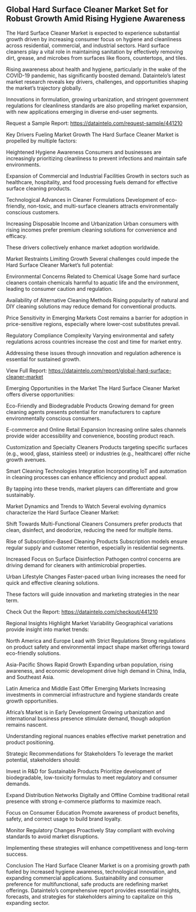 ## Global Hard Surface Cleaner Market Set for Robust Growth Amid Rising Hygiene Awareness

The Hard Surface Cleaner Market is expected to experience substantial growth driven by increasing consumer focus on hygiene and cleanliness across residential, commercial, and industrial sectors. Hard surface cleaners play a vital role in maintaining sanitation by effectively removing dirt, grease, and microbes from surfaces like floors, countertops, and tiles.

Rising awareness about health and hygiene, particularly in the wake of the COVID-19 pandemic, has significantly boosted demand. Dataintelo’s latest market research reveals key drivers, challenges, and opportunities shaping the market’s trajectory globally.

Innovations in formulation, growing urbanization, and stringent government regulations for cleanliness standards are also propelling market expansion, with new applications emerging in diverse end-user segments.

Request a Sample Report:
https://dataintelo.com/request-sample/441210

Key Drivers Fueling Market Growth
The Hard Surface Cleaner Market is propelled by multiple factors:

Heightened Hygiene Awareness
Consumers and businesses are increasingly prioritizing cleanliness to prevent infections and maintain safe environments.

Expansion of Commercial and Industrial Facilities
Growth in sectors such as healthcare, hospitality, and food processing fuels demand for effective surface cleaning products.

Technological Advances in Cleaner Formulations
Development of eco-friendly, non-toxic, and multi-surface cleaners attracts environmentally conscious customers.

Increasing Disposable Income and Urbanization
Urban consumers with rising incomes prefer premium cleaning solutions for convenience and efficacy.

These drivers collectively enhance market adoption worldwide.

Market Restraints Limiting Growth
Several challenges could impede the Hard Surface Cleaner Market’s full potential:

Environmental Concerns Related to Chemical Usage
Some hard surface cleaners contain chemicals harmful to aquatic life and the environment, leading to consumer caution and regulation.

Availability of Alternative Cleaning Methods
Rising popularity of natural and DIY cleaning solutions may reduce demand for conventional products.

Price Sensitivity in Emerging Markets
Cost remains a barrier for adoption in price-sensitive regions, especially where lower-cost substitutes prevail.

Regulatory Compliance Complexity
Varying environmental and safety regulations across countries increase the cost and time for market entry.

Addressing these issues through innovation and regulation adherence is essential for sustained growth.

View Full Report:
https://dataintelo.com/report/global-hard-surface-cleaner-market

Emerging Opportunities in the Market
The Hard Surface Cleaner Market offers diverse opportunities:

Eco-Friendly and Biodegradable Products
Growing demand for green cleaning agents presents potential for manufacturers to capture environmentally conscious consumers.

E-commerce and Online Retail Expansion
Increasing online sales channels provide wider accessibility and convenience, boosting product reach.

Customization and Specialty Cleaners
Products targeting specific surfaces (e.g., wood, glass, stainless steel) or industries (e.g., healthcare) offer niche growth avenues.

Smart Cleaning Technologies Integration
Incorporating IoT and automation in cleaning processes can enhance efficiency and product appeal.

By tapping into these trends, market players can differentiate and grow sustainably.

Market Dynamics and Trends to Watch
Several evolving dynamics characterize the Hard Surface Cleaner Market:

Shift Towards Multi-Functional Cleaners
Consumers prefer products that clean, disinfect, and deodorize, reducing the need for multiple items.

Rise of Subscription-Based Cleaning Products
Subscription models ensure regular supply and customer retention, especially in residential segments.

Increased Focus on Surface Disinfection
Pathogen control concerns are driving demand for cleaners with antimicrobial properties.

Urban Lifestyle Changes
Faster-paced urban living increases the need for quick and effective cleaning solutions.

These factors will guide innovation and marketing strategies in the near term.

Check Out the Report:
https://dataintelo.com/checkout/441210

Regional Insights Highlight Market Variability
Geographical variations provide insight into market trends:

North America and Europe Lead with Strict Regulations
Strong regulations on product safety and environmental impact shape market offerings toward eco-friendly solutions.

Asia-Pacific Shows Rapid Growth
Expanding urban population, rising awareness, and economic development drive high demand in China, India, and Southeast Asia.

Latin America and Middle East Offer Emerging Markets
Increasing investments in commercial infrastructure and hygiene standards create growth opportunities.

Africa’s Market is in Early Development
Growing urbanization and international business presence stimulate demand, though adoption remains nascent.

Understanding regional nuances enables effective market penetration and product positioning.

Strategic Recommendations for Stakeholders
To leverage the market potential, stakeholders should:

Invest in R&D for Sustainable Products
Prioritize development of biodegradable, low-toxicity formulas to meet regulatory and consumer demands.

Expand Distribution Networks Digitally and Offline
Combine traditional retail presence with strong e-commerce platforms to maximize reach.

Focus on Consumer Education
Promote awareness of product benefits, safety, and correct usage to build brand loyalty.

Monitor Regulatory Changes Proactively
Stay compliant with evolving standards to avoid market disruptions.

Implementing these strategies will enhance competitiveness and long-term success.

Conclusion
The Hard Surface Cleaner Market is on a promising growth path fueled by increased hygiene awareness, technological innovation, and expanding commercial applications. Sustainability and consumer preference for multifunctional, safe products are redefining market offerings. Dataintelo’s comprehensive report provides essential insights, forecasts, and strategies for stakeholders aiming to capitalize on this expanding sector.
